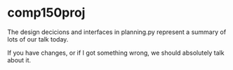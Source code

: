 # comp150proj

The design decicions and interfaces in planning.py represent a summary of lots of our talk today. 


If you have changes, or if I got something wrong, we should absolutely talk about it.

